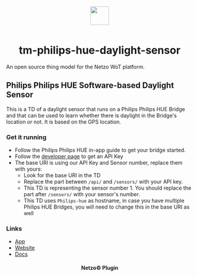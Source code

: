 <div align="center">
  <a href="https://netzo.io" target="_blank" >
    <img height="50" src="https://raw.githubusercontent.com/netzoio/plugins/main/plugins/thing-models/tm-philips-hue-daylight-sensor/src/assets/icon.svg" style="margin: 12px 0px" />
  </a>

  <h1>tm-philips-hue-daylight-sensor</h1>
</div>

An open source thing model for the Netzo WoT platform.

## Philips Philips HUE Software-based Daylight Sensor

This is a TD of a daylight sensor that runs on a Philips Philips HUE Bridge and that can be used to learn whether there is daylight in the Bridge's location or not. It is based on the GPS location.

### Get it running

- Follow the Philips Philips HUE in-app guide to get your bridge started.
- Follow the [developer page](https://developers.meethue.com/develop/get-started-2/) to get an API Key
- The base URI is using our API Key and Sensor number, replace them with yours:
  - Look for the base URI in the TD
  - Replace the part between `/api/` and `/sensors/` with your API key.
  - This TD is representing the sensor number 1. You should replace the part after `/sensors/` with your sensor's number.
  - This TD uses `Philips-hue` as hostname, in case you have multiple Philips HUE Bridges, you will need to change this in the base URI as well

### Links

- [App](https://app.netzo.io)
- [Website](https://netzo.io)
- [Docs](https://docs.netzo.io)

<div align="center">
  <h4>Netzo© Plugin</h4>
</div>
